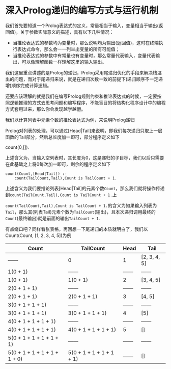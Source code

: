 # 深入Prolog递归的编写方式与运行机制

我们首先要知道一个Prolog表达式的定义，常量相当于输入，变量相当于输出(返回值)，关于参数实际意义的描述，具有以下几种情况：

+ 当推论表达式的参数均为变量时，那么说明均为输出(返回值)，这时在终端执行表达式命令，那么会一一列举出变量的所有可能值；
+ 当推论表达式的参数中有常量也有变量时，那么常量代表输入，变量代表输出，可以像理解函数一样理解这里的输入输出。

我们这里重点讲述的是Prolog的递归，Prolog采用尾递归优化的手段来解决栈溢出的问题，而对于尾递归来说，就是在递归次数一致的前提下(递归顺序不一定递增)顺序完成计算逻辑。

还要应该理解的就是我们在编写Prolog规则约束和推论表达式的时候，一定要按照逻辑推理的方式去思考问题和编写程序，不能盲目的将结构化程序设计中的编程方式套用过来，那么你会发现越学越懵。

我们以计算列表中元素个数的推论表达式为例，来说明Prolog递归

Prolog对列表的处理，可以通过[Head|Tail]来说明，即我们每次递归只取上一层函数的Tail部分，然后总长度加一即可，部分程序定义如下

count(0,[]).

上述含义为，当输入空列表时，其长度为0，这是递归的子目标，我们以后只需要在此基础之上将0每次加一即可，剩余的程序定义如下

```
count(Count,[Head|Tail]) :-
    count(TailCount,Tail),Count is TailCount + 1.
```

上述含义为我们要推论列表[Head|Tail]的元素个数`Count`，那么我们就将操作传递到`count(TailCount,Tail),Count is TailCount + 1.`上

`count(TailCount,Tail),Count is TailCount + 1.`的含义为如果输入列表为`Tail`，那么其(列表Tail)元素个数为`TailCount`(输出)，且本次递归调用最终的`Count`(最终输出)就是前面的输出`TailCount + 1`.

有点绕口吧？同样看张表格，再回想一下尾递归的本质就明白了，我们以Count(Count, [1, 2, 3, 4, 5])为例

|Count|TailCount|Head|Tail|
|------|------|------|------|
|——|0|1|[2, 3, 4, 5]|
|1(0 + 1)|——|——|——|
|1(0 + 1)|1(0 + 1)|2|[3, 4, 5]|
|2(0 + 1 + 1)|——|——|——|
|2(0 + 1 + 1)|2(0 + 1 + 1)|3|[4, 5]|
|3(0 + 1 + 1 + 1)|——|——|——|
|3(0 + 1 + 1 + 1)|3(0 + 1 + 1 + 1)|4|[5]|
|4(0 + 1 + 1 + 1 + 1)|——|——|——|
|4(0 + 1 + 1 + 1 + 1)|4(0 + 1 + 1 + 1 + 1)|5|[]|
|5(0 + 1 + 1 + 1 + 1 + 1)|——|——|——|
|5(0 + 1 + 1 + 1 + 1 + 1 + 0)|5(0 + 1 + 1 + 1 + 1 + 1)|——|[]|
